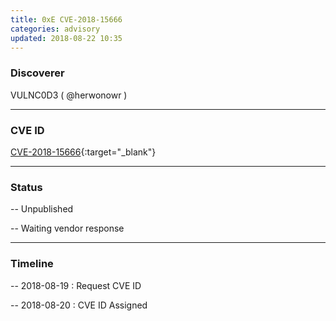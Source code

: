 ```yaml
---
title: 0xE CVE-2018-15666
categories: advisory
updated: 2018-08-22 10:35
---
```


### Discoverer

VULNC0D3 ( @herwonowr )

---

### CVE ID

[CVE-2018-15666](https://cve.mitre.org/cgi-bin/cvename.cgi?name=CVE-2018-15666){:target="_blank"}

---

### Status

-- Unpublished

-- Waiting vendor response

---

### Timeline

-- 2018-08-19 : Request CVE ID

-- 2018-08-20 : CVE ID Assigned
